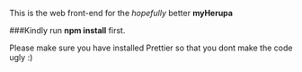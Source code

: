 This is the web front-end for the _hopefully_ better **myHerupa**

###Kindly run **npm install** first.

Please make sure you have installed Prettier so that you dont make the code ugly :)
